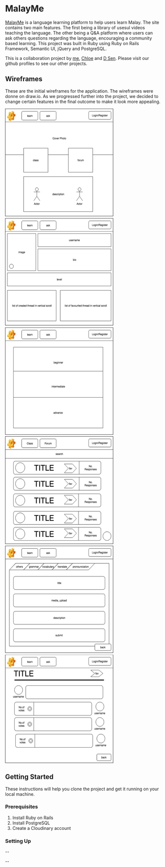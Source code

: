 # MalayMe

[MalayMe](https://malayme.herokuapp.com/) is a language learning platform to help users learn Malay. The site contains two main features. The first being a library of usesul videos teaching the language. The other being a Q&A platform where users can ask others questions regarding the language, encouraging a community based learning. This project was built in Ruby using Ruby on Rails Framework, Semantic UI, jQuery and PostgreSQL.

This is a collaboration project by [me](https://github.com/saufm68), [Chloe](https://github.com/ChloeLiang) and [D Sen](https://github.com/wandsen). Please visit our github profiles to see our other projects.

## Wireframes
These are the initial wireframes for the application. The wireframes were donne on draw.io. As we progressed further into the project, we decided to change certain features in the final outcome to make it look more appealing.

![homepage wireframe](./wireframes/wireframe-home.png)
![profile page wireframe](./wireframes/wireframe-1.png)
![video library wireframe](./wireframes/wireframe-lib.png)
![Q&A page wireframe](./wireframes/wirefram-q&a.png)
![ask question page wireframe](./wireframes/wireframe-ask.png)
![question page wireframe](./wireframes/wireframe-question.png)

## Getting Started
These instructions will help you clone the project and get it running on your local machine.

### Prerequisites
1. Install Ruby on Rails
2. Install PostgreSQL
3. Create a Cloudinary account

### Setting Up 
--




--


